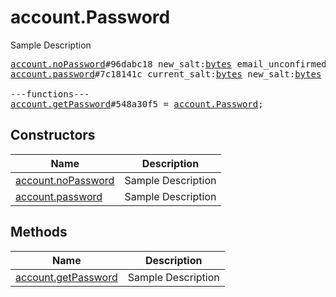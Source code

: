 # account.Password

Sample Description

<pre>
<a href="../constructor/account.noPassword.md">account.noPassword</a>#96dabc18 new_salt:<a href="../type/bytes.md">bytes</a> email_unconfirmed_pattern:<a href="../type/string.md">string</a> = <a href="../type/account.Password.md">account.Password</a>;
<a href="../constructor/account.password.md">account.password</a>#7c18141c current_salt:<a href="../type/bytes.md">bytes</a> new_salt:<a href="../type/bytes.md">bytes</a> hint:<a href="../type/string.md">string</a> has_recovery:<a href="../type/Bool.md">Bool</a> email_unconfirmed_pattern:<a href="../type/string.md">string</a> = <a href="../type/account.Password.md">account.Password</a>;

---functions---
<a href="../method/account.getPassword.md">account.getPassword</a>#548a30f5 = <a href="../type/account.Password.md">account.Password</a>;
</pre>

## Constructors

| Name | Description |
|------|-------------|
| [account.noPassword](../constructor/account.noPassword.md) | Sample Description |
| [account.password](../constructor/account.password.md) | Sample Description |

## Methods

| Name | Description |
|------|-------------|
| [account.getPassword](../method/account.getPassword.md) | Sample Description |
